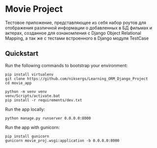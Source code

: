 # Movie Project

Тестовое приложение, представляющее из себя набор роутов для отображения различной информации о добавленных в БД фильмах и актерах, созданное для ознакомления с Django Object Relational Mapping, а так же с тестами встроенного в Django модуля TestCase

## Quickstart

Run the following commands to bootstrap your environment:
    
    pip install virtualenv
    git clone https://github.com/niksergs/Learning_ORM_Django_Project
    cd movie_app

    python -m venv venv
    venv/Scripts/activate.bat
    pip install -r requirements/dev.txt

Run the app locally:

    python manage.py runserver 0.0.0.0:8000

Run the app with gunicorn:

    pip install gunicorn
    gunicorn movie_proj.wsgi:application -b 0.0.0.0:8000
    

